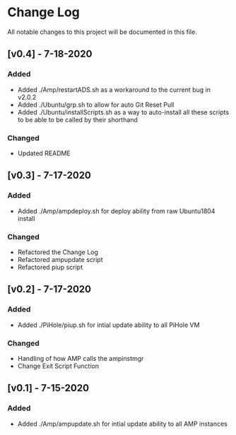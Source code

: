 # Change Log
All notable changes to this project will be documented in this file.
## [v0.4] - 7-18-2020
### Added
- Added ./Amp/restartADS.sh as a workaround to the current bug in v2.0.2
- Added ./Ubuntu/grp.sh to allow for auto Git Reset Pull
- Added ./Ubuntu/installScripts.sh as a way to auto-install all these scripts to be able to be called by their shorthand

### Changed
- Updated README

## [v0.3] - 7-17-2020
### Added
- Added ./Amp/ampdeploy.sh for deploy ability from raw Ubuntu1804 install

### Changed
- Refactored the Change Log
- Refactored ampupdate script
- Refactored piup script

## [v0.2] - 7-17-2020
### Added
- Added ./PiHole/piup.sh for intial update ability to all PiHole VM

### Changed
- Handling of how AMP calls the ampinstmgr
- Change Exit Script Function

## [v0.1] - 7-15-2020
### Added
- Added ./Amp/ampupdate.sh for intial update ability to all AMP instances
